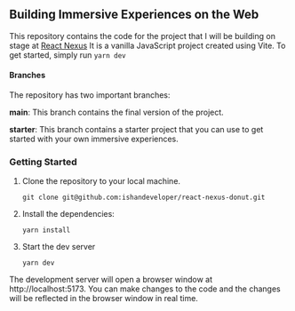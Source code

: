 ## Building Immersive Experiences on the Web
This repository contains the code for the project that I will be building on stage at [React Nexus](https://reactnexus.com) It is a vanilla JavaScript project created using Vite. To get started, simply run `yarn dev`


#### Branches
The repository has two important branches:

**main**: This branch contains the final version of the project.

**starter**: This branch contains a starter project that you can use to get started with your own immersive experiences.


### Getting Started
1. Clone the repository to your local machine.

    ```
    git clone git@github.com:ishandeveloper/react-nexus-donut.git
    ```

2. Install the dependencies:
    ```
    yarn install
    ```
3. Start the dev server
    ```
    yarn dev
    ```
    
The development server will open a browser window at http://localhost:5173. You can make changes to the code and the changes will be reflected in the browser window in real time.
